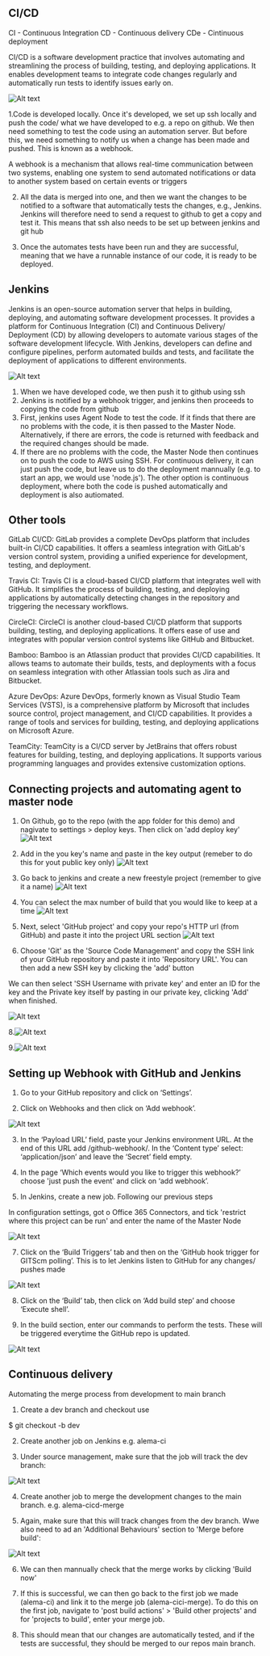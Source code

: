 ## CI/CD

CI - Continuous Integration
CD - Continuous delivery
CDe - Cintinuous deployment

 CI/CD is a software development practice that involves automating and streamlining the process of building, testing, and deploying applications. It enables development teams to integrate code changes regularly and automatically run tests to identify issues early on.

 ![Alt text](images/CICD_Pipeline.webp)

 1.Code is developed locally. Once it's developed, we set up ssh locally and push the code/ what we have developed to e.g. a repo on github. We then need something to test the code using an automation server. But before this, we need something to notify us when a change has been made and pushed. This is known as a webhook.

 A webhook is a mechanism that allows real-time communication between two systems, enabling one system to send automated notifications or data to another system based on certain events or triggers

 2. All the data is merged into one, and then we want the changes to be notified to a software that automatically tests the changes, e.g., Jenkins. Jenkins will therefore need to send a request to github to get a copy and test it. This means that ssh also needs to be set up between jenkins and git hub

 3. Once the automates tests have been run and they are successful, meaning that we have a runnable instance of our code, it is ready to be deployed. 



 ## Jenkins 

Jenkins is an open-source automation server that helps in building, deploying, and automating software development processes. It provides a platform for Continuous Integration (CI) and Continuous Delivery/ Deployment (CD) by allowing developers to automate various stages of the software development lifecycle. With Jenkins, developers can define and configure pipelines, perform automated builds and tests, and facilitate the deployment of applications to different environments.

![Alt text](images/jenkins.png)

1. When we have developed code, we then push it to github using ssh
2. Jenkins is notified by a webhook trigger, and jenkins then proceeds to copying the code from github
3. First, jenkins uses Agent Node to test the code. If it finds that there are no problems with the code, it is then passed to the Master Node. Alternatively, if there are errors, the code is returned with feedback and the required changes should be made. 
4. If there are no problems with the code, the Master Node then continues on to push the code to AWS using SSH. For continuous delivery, it can just push the code, but leave us to do the deployment mannually (e.g. to start an app, we would use 'node.js'). The other option is continuous deployment, where both the code is pushed automatically and deployment is also autiomated. 


## Other tools

GitLab CI/CD: GitLab provides a complete DevOps platform that includes built-in CI/CD capabilities. It offers a seamless integration with GitLab's version control system, providing a unified experience for development, testing, and deployment.

Travis CI: Travis CI is a cloud-based CI/CD platform that integrates well with GitHub. It simplifies the process of building, testing, and deploying applications by automatically detecting changes in the repository and triggering the necessary workflows.

CircleCI: CircleCI is another cloud-based CI/CD platform that supports building, testing, and deploying applications. It offers ease of use and integrates with popular version control systems like GitHub and Bitbucket.

Bamboo: Bamboo is an Atlassian product that provides CI/CD capabilities. It allows teams to automate their builds, tests, and deployments with a focus on seamless integration with other Atlassian tools such as Jira and Bitbucket.

Azure DevOps: Azure DevOps, formerly known as Visual Studio Team Services (VSTS), is a comprehensive platform by Microsoft that includes source control, project management, and CI/CD capabilities. It provides a range of tools and services for building, testing, and deploying applications on Microsoft Azure.

TeamCity: TeamCity is a CI/CD server by JetBrains that offers robust features for building, testing, and deploying applications. It supports various programming languages and provides extensive customization options.


## Connecting projects and automating agent to master node

1. On Github, go to the repo (with the app folder for this demo) and nagivate to settings > deploy keys. Then click on 'add deploy key'
![Alt text](images/1.PNG)

2. Add in the you key's name and paste in the key output (remeber to do this for yout public key only)
![Alt text](images/2.PNG)

3. Go back to jenkins and create a new freestyle project (remember to give it a name) 
![Alt text](images/3.PNG)

4. You can select the max number of build that you would like to keep at a time
![Alt text](images/4.PNG)


5. Next, select 'GitHub project' and copy your repo's HTTP url (from GitHub) and paste it into the project URL section
![Alt text](images/5i.PNG)

6. Choose 'Git' as the 'Source Code Management' and copy the SSH link of your GitHub repository and paste it into 'Repository URL'. You can then add a new SSH key by clicking the 'add' button

We can then select 'SSH Username with private key' and enter an ID for the key and the Private key itself by pasting in our private key, clicking 'Add' when finished.

![Alt text](images/private-key.PNG)

8.![Alt text](images/8.PNG)

9.![Alt text](images/9.PNG)


##  Setting up Webhook with GitHub and Jenkins

1. Go to your GitHub repository and click on ‘Settings’.

2.  Click on Webhooks and then click on ‘Add webhook’.

![Alt text](../aws_s3/w1.PNG)

3. In the ‘Payload URL’ field, paste your Jenkins environment URL. At the end of this URL add /github-webhook/. In the ‘Content type’ select: ‘application/json’ and leave the ‘Secret’ field empty.

4.  In the page ‘Which events would you like to trigger this webhook?’ choose 'just push the event' and click on ‘add webhook’.

5. In Jenkins, create a new job. Following our previous steps

In configuration settings, got o Office 365 Connectors, and tick 'restrict where this project can be run' and enter the name of the Master Node

![Alt text](images/w2.PNG)

7. Click on the ‘Build Triggers’ tab and then on the ‘GitHub hook trigger for GITScm polling’. This is to let Jenkins listen to GitHub for any changes/ pushes made 

![Alt text](images/9.PNG)

8. Click on the ‘Build’ tab, then click on ‘Add build step’ and choose ‘Execute shell’.

9. In the build section, enter our commands to perform the tests. These will be triggered everytime the GitHub repo is updated. 

![Alt text](images/w3.PNG)




## Continuous delivery 

Automating the merge process from development to main branch 

1. Create a dev branch and checkout use

$ git checkout -b dev



2. Create another job on Jenkins e.g. alema-ci


3. Under source management, make sure that the job will track the dev branch:

![Alt text](images/dev.PNG)


4. Create another job to merge the development changes to the main branch. e.g. alema-cicd-merge

5. Again, make sure that this will track changes from the dev branch. Wwe also need to ad an 'Additional Behaviours' section to 'Merge before build':

![Alt text](images/merge-before-build.PNG)

6. We can then mannually check that the merge works by clicking 'Build now'

7. If this is successful, we can then go back to the first job we made (alema-ci) and link it  to the merge job (alema-cici-merge). To do this on the first job, navigate to 'post build actions' > 'Build other projects'  and for 'projects to build', enter your merge job. 

8. This should mean that our changes are automatically tested, and if the tests are successful, they should be merged to our repos main branch. 